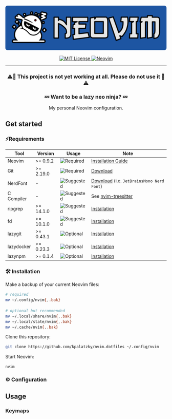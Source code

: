 <div align="center">
   <p>
      <a href="https://github.com/kpalatzky/nvim.dotfiles#is=awesome">
        <img alt="Logo with the Lettering Neovim and a lazy ninja on the left" src="./docs/assets/logo.svg"/>
      </a>
   </p>
   <p>
      <a href="https://github.com/kpalatzky/nvim.dotfiles/blob/master/LICENSE">
        <img src="https://img.shields.io/github/license/kpalatzky/nvim.dotfiles.svg" alt="MIT License"/>
      </a>
      <a href="https://github.com/neovim/neovim#is-also-awesome">
         <img alt="Neovim" src="https://img.shields.io/badge/%3E%3D0.9.2-5e9a3d?logo=neovim&label=neovim&labelColor=1375b2"/>
       </a>
   </p>
   <hr>
   <p>
      <h3>⚠️🚧 This project is not yet working at all. Please do not use it 🚧⚠️<h3>
      <h3>💤 Want to be a lazy neo ninja? 💤</h3>
      <div>My personal Neovim configuration.</div>
   </p>
</div>

## Get started

### ⚡️Requirements

| Tool       | Version   | Usage                                                                                 | Note                                                                                                      |
| ---------- | --------- | ------------------------------------------------------------------------------------- | --------------------------------------------------------------------------------------------------------- |
| Neovim     | >= 0.9.2  | <img src="https://img.shields.io/badge/required-800000?style=flat" alt="Required"/>   | [Installation Guide](https://github.com/neovim/neovim/blob/master/INSTALL.md#is-also-awesome)             |
| Git        | >= 2.19.0 | <img src="https://img.shields.io/badge/required-800000?style=flat" alt="Required"/>   | [Download](https://git-scm.com/downloads#is-also-awesome)                                                 |
| NerdFont   | -         | <img src="https://img.shields.io/badge/suggested-392361?style=flat" alt="Suggested"/> | [Download](https://www.nerdfonts.com/font-downloads#is-also-awesome) (i.e. `JetBrainsMono Nerd Font`)     |
| C Compiler | -         | <img src="https://img.shields.io/badge/suggested-392361?style=flat" alt="Suggested"/> | See [nvim-treesitter](https://github.com/nvim-treesitter/nvim-treesitter?tab=readme-ov-file#requirements) |
| ripgrep    | >= 14.1.0 | <img src="https://img.shields.io/badge/suggested-392361?style=flat" alt="Suggested"/> | [Installation](https://github.com/BurntSushi/ripgrep?tab=readme-ov-file#installation)                     |
| fd         | >= 10.1.0 | <img src="https://img.shields.io/badge/suggested-392361?style=flat" alt="Suggested"/> | [Installation](https://github.com/sharkdp/fd?tab=readme-ov-file#installation)                             |
| lazygit    | >= 0.43.1 | <img src="https://img.shields.io/badge/optional-31435e?style=flat" alt="Optional"/>   | [Installation](https://github.com/jesseduffield/lazygit?tab=readme-ov-file#installation)                  |
| lazydocker | >= 0.23.3 | <img src="https://img.shields.io/badge/optional-31435e?style=flat" alt="Optional"/>   | [Installation](https://github.com/jesseduffield/lazydocker#installation)                                  |
| lazynpm    | >= 0.1.4  | <img src="https://img.shields.io/badge/optional-31435e?style=flat" alt="Optional"/>   | [Installation](https://github.com/jesseduffield/lazynpm#installation)                                     |



### 🛠️ Installation

Make a backup of your current Neovim files:

```sh
# required
mv ~/.config/nvim{,.bak}

# optional but recommended
mv ~/.local/share/nvim{,.bak}
mv ~/.local/state/nvim{,.bak}
mv ~/.cache/nvim{,.bak}
```

Clone this repository:

```sh
git clone https://github.com/kpalatzky/nvim.dotfiles ~/.config/nvim
```

Start Neovim:
```
nvim
```

### ⚙️ Configuration



## Usage

### Keymaps

<!-- generated-keymaps-start --!>

<!-- generated-keymaps-end --!>